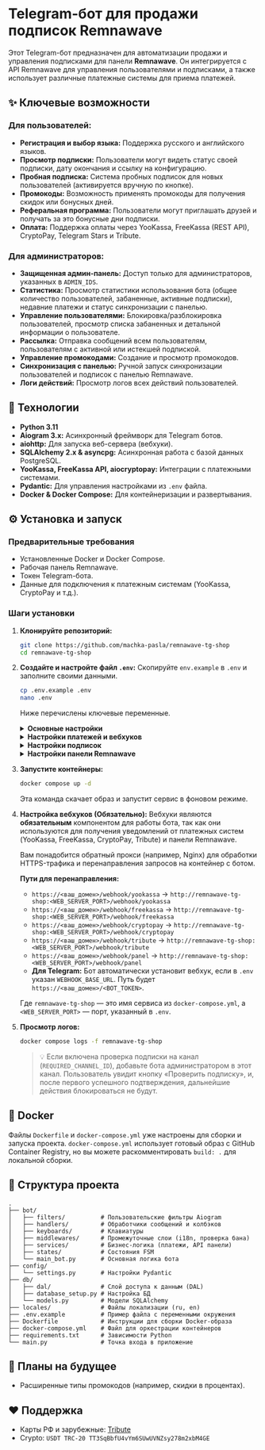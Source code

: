 # Telegram-бот для продажи подписок Remnawave

Этот Telegram-бот предназначен для автоматизации продажи и управления подписками для панели **Remnawave**. Он интегрируется с API Remnawave для управления пользователями и подписками, а также использует различные платежные системы для приема платежей.

## ✨ Ключевые возможности

### Для пользователей:
-   **Регистрация и выбор языка:** Поддержка русского и английского языков.
-   **Просмотр подписки:** Пользователи могут видеть статус своей подписки, дату окончания и ссылку на конфигурацию.
-   **Пробная подписка:** Система пробных подписок для новых пользователей (активируется вручную по кнопке).
-   **Промокоды:** Возможность применять промокоды для получения скидок или бонусных дней.
-   **Реферальная программа:** Пользователи могут приглашать друзей и получать за это бонусные дни подписки.
-   **Оплата:** Поддержка оплаты через YooKassa, FreeKassa (REST API), CryptoPay, Telegram Stars и Tribute.

### Для администраторов:
-   **Защищенная админ-панель:** Доступ только для администраторов, указанных в `ADMIN_IDS`.
-   **Статистика:** Просмотр статистики использования бота (общее количество пользователей, забаненные, активные подписки), недавние платежи и статус синхронизации с панелью.
-   **Управление пользователями:** Блокировка/разблокировка пользователей, просмотр списка забаненных и детальной информации о пользователе.
-   **Рассылка:** Отправка сообщений всем пользователям, пользователям с активной или истекшей подпиской.
-   **Управление промокодами:** Создание и просмотр промокодов.
-   **Синхронизация с панелью:** Ручной запуск синхронизации пользователей и подписок с панелью Remnawave.
-   **Логи действий:** Просмотр логов всех действий пользователей.

## 🚀 Технологии

-   **Python 3.11**
-   **Aiogram 3.x:** Асинхронный фреймворк для Telegram ботов.
-   **aiohttp:** Для запуска веб-сервера (вебхуки).
-   **SQLAlchemy 2.x & asyncpg:** Асинхронная работа с базой данных PostgreSQL.
-   **YooKassa, FreeKassa API, aiocryptopay:** Интеграции с платежными системами.
-   **Pydantic:** Для управления настройками из `.env` файла.
-   **Docker & Docker Compose:** Для контейнеризации и развертывания.

## ⚙️ Установка и запуск

### Предварительные требования

-   Установленные Docker и Docker Compose.
-   Рабочая панель Remnawave.
-   Токен Telegram-бота.
-   Данные для подключения к платежным системам (YooKassa, CryptoPay и т.д.).

### Шаги установки

1.  **Клонируйте репозиторий:**
    ```bash
    git clone https://github.com/machka-pasla/remnawave-tg-shop
    cd remnawave-tg-shop
    ```

2.  **Создайте и настройте файл `.env`:**
    Скопируйте `env.example` в `.env` и заполните своими данными.
    ```bash
    cp .env.example .env
    nano .env 
    ```
    Ниже перечислены ключевые переменные.

    <details>
    <summary><b>Основные настройки</b></summary>

    | Переменная | Описание | Пример |
    | --- | --- | --- |
    | `BOT_TOKEN` | **Обязательно.** Токен вашего Telegram-бота. | `1234567890:ABC-DEF1234ghIkl-zyx57W2v1u123ew11` |
    | `ADMIN_IDS` | **Обязательно.** ID администраторов в Telegram через запятую. | `12345678,98765432` |
    | `DEFAULT_LANGUAGE` | Язык по умолчанию для новых пользователей. | `ru` |
    | `SUPPORT_LINK` | (Опционально) Ссылка на поддержку. | `https://t.me/your_support` |
    | `SUBSCRIPTION_MINI_APP_URL` | (Опционально) URL Mini App для показа подписки. | `https://t.me/your_bot/app` |
    | `REQUIRED_CHANNEL_ID` | (Опционально) ID канала, на который пользователь должен подписаться перед использованием. Оставьте пустым, если проверка не нужна. | `-1001234567890` |
    | `REQUIRED_CHANNEL_LINK` | (Опционально) Публичная ссылка или invite на канал для кнопки «Проверить подписку». | `https://t.me/your_channel` |
    </details>

    <details>
    <summary><b>Настройки платежей и вебхуков</b></summary>

    | Переменная | Описание |
    | --- | --- |
    | `WEBHOOK_BASE_URL`| **Обязательно.** Базовый URL для вебхуков, например `https://your.domain.com`. |
    | `WEB_SERVER_HOST` | Хост для веб-сервера. | `0.0.0.0` |
    | `WEB_SERVER_PORT` | Порт для веб-сервера. | `8080` |
    | `YOOKASSA_ENABLED` | Включить/выключить YooKassa (`true`/`false`). |
    | `YOOKASSA_SHOP_ID` | ID вашего магазина в YooKassa. |
    | `YOOKASSA_SECRET_KEY`| Секретный ключ магазина YooKassa. |
    | `CRYPTOPAY_ENABLED` | Включить/выключить CryptoPay (`true`/`false`). |
    | `CRYPTOPAY_TOKEN` | Токен из вашего CryptoPay App. |
    | `FREEKASSA_ENABLED` | Включить/выключить FreeKassa (`true`/`false`). |
    | `FREEKASSA_MERCHANT_ID` | ID вашего магазина в FreeKassa. |
    | `FREEKASSA_API_KEY` | API-ключ для запросов к FreeKassa REST API. |
    | `FREEKASSA_SECOND_SECRET` | Секретное слово №2 — используется для проверки уведомлений от FreeKassa. |
    | `FREEKASSA_PAYMENT_URL` | (Опционально, legacy SCI) Базовый URL платёжной формы FreeKassa. По умолчанию `https://pay.freekassa.ru/`. |
    | `FREEKASSA_PAYMENT_IP` | Внешний IP вашего сервера, который будет передаваться в запрос оплаты. |
    | `STARS_ENABLED` | Включить/выключить Telegram Stars (`true`/`false`). |
    | `TRIBUTE_ENABLED`| Включить/выключить Tribute (`true`/`false`). |
    </details>

    <details>
    <summary><b>Настройки подписок</b></summary>

    Для каждого периода (1, 3, 6, 12 месяцев) можно настроить доступность и цены:
    - `1_MONTH_ENABLED`: `true` или `false`
    - `RUB_PRICE_1_MONTH`: Цена в рублях
    - `STARS_PRICE_1_MONTH`: Цена в Telegram Stars
    - `TRIBUTE_LINK_1_MONTH`: Ссылка для оплаты через Tribute
    Аналогичные переменные есть для `3_MONTHS`, `6_MONTHS`, `12_MONTHS`.
    </details>

    <details>
    <summary><b>Настройки панели Remnawave</b></summary>
    
    | Переменная | Описание |
    | --- | --- |
    | `PANEL_API_URL` | URL API вашей панели Remnawave. |
    | `PANEL_API_KEY` | API ключ для доступа к панели. |
    | `PANEL_WEBHOOK_SECRET`| Секретный ключ для проверки вебхуков от панели. |
    | `USER_SQUAD_UUIDS` | ID отрядов для новых пользователей. |
    | `USER_TRAFFIC_LIMIT_GB`| Лимит трафика в ГБ (0 - безлимит). |
    </gidetails>

    <details>
    <summary><b>Настройки пробного периода</b></summary>

    | Переменная | Описание |
    | --- | --- |
    | `TRIAL_ENABLED` | Включить/выключить пробный период (`true`/`false`). |
    | `TRIAL_DURATION_DAYS`| Длительность пробного периода в днях. |
    | `TRIAL_TRAFFIC_LIMIT_GB`| Лимит трафика для пробного периода в ГБ. |
    </details>

3.  **Запустите контейнеры:**
    ```bash
    docker compose up -d
    ```
    Эта команда скачает образ и запустит сервис в фоновом режиме.

4.  **Настройка вебхуков (Обязательно):**
    Вебхуки являются **обязательным** компонентом для работы бота, так как они используются для получения уведомлений от платежных систем (YooKassa, FreeKassa, CryptoPay, Tribute) и панели Remnawave.

    Вам понадобится обратный прокси (например, Nginx) для обработки HTTPS-трафика и перенаправления запросов на контейнер с ботом.

    **Пути для перенаправления:**
    -   `https://<ваш_домен>/webhook/yookassa` → `http://remnawave-tg-shop:<WEB_SERVER_PORT>/webhook/yookassa`
    -   `https://<ваш_домен>/webhook/freekassa` → `http://remnawave-tg-shop:<WEB_SERVER_PORT>/webhook/freekassa`
    -   `https://<ваш_домен>/webhook/cryptopay` → `http://remnawave-tg-shop:<WEB_SERVER_PORT>/webhook/cryptopay`
    -   `https://<ваш_домен>/webhook/tribute` → `http://remnawave-tg-shop:<WEB_SERVER_PORT>/webhook/tribute`
    -   `https://<ваш_домен>/webhook/panel` → `http://remnawave-tg-shop:<WEB_SERVER_PORT>/webhook/panel`
    -   **Для Telegram:** Бот автоматически установит вебхук, если в `.env` указан `WEBHOOK_BASE_URL`. Путь будет `https://<ваш_домен>/<BOT_TOKEN>`.

    Где `remnawave-tg-shop` — это имя сервиса из `docker-compose.yml`, а `<WEB_SERVER_PORT>` — порт, указанный в `.env`.

5.  **Просмотр логов:**
    ```bash
    docker compose logs -f remnawave-tg-shop
    ```

    > 💡 Если включена проверка подписки на канал (`REQUIRED_CHANNEL_ID`), добавьте бота администратором в этот канал. Пользователь увидит кнопку «Проверить подписку», и, после первого успешного подтверждения, дальнейшие действия блокироваться не будут.

## 🐳 Docker

Файлы `Dockerfile` и `docker-compose.yml` уже настроены для сборки и запуска проекта. `docker-compose.yml` использует готовый образ с GitHub Container Registry, но вы можете раскомментировать `build: .` для локальной сборки.

## 📁 Структура проекта

```
.
├── bot/
│   ├── filters/          # Пользовательские фильтры Aiogram
│   ├── handlers/         # Обработчики сообщений и колбэков
│   ├── keyboards/        # Клавиатуры
│   ├── middlewares/      # Промежуточные слои (i18n, проверка бана)
│   ├── services/         # Бизнес-логика (платежи, API панели)
│   ├── states/           # Состояния FSM
│   └── main_bot.py       # Основная логика бота
├── config/
│   └── settings.py       # Настройки Pydantic
├── db/
│   ├── dal/              # Слой доступа к данным (DAL)
│   ├── database_setup.py # Настройка БД
│   └── models.py         # Модели SQLAlchemy
├── locales/              # Файлы локализации (ru, en)
├── .env.example          # Пример файла с переменными окружения
├── Dockerfile            # Инструкции для сборки Docker-образа
├── docker-compose.yml    # Файл для оркестрации контейнеров
├── requirements.txt      # Зависимости Python
└── main.py               # Точка входа в приложение
```

## 🔮 Планы на будущее

-   Расширенные типы промокодов (например, скидки в процентах).

## ❤️ Поддержка
- Карты РФ и зарубежные: [Tribute](https://t.me/tribute/app?startapp=dqdg)
- Crypto: `USDT TRC-20 TT3SqBbfU4vYm6SUwUVNZsy278m2xbM4GE`
